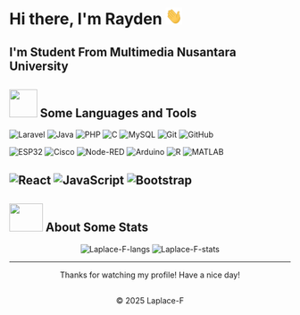 # Hi there, I'm Rayden  <img width="30px" height="30" src="https://github.com/SatYu26/SatYu26/raw/master/Assets/Hi.gif" />

## I'm Student From Multimedia Nusantara University



## <img src="https://media2.giphy.com/media/QssGEmpkyEOhBCb7e1/giphy.gif?cid=ecf05e47a0n3gi1bfqntqmob8g9aid1oyj2wr3ds3mg700bl&rid=giphy.gif" width="50px" height="50px"> Some Languages and Tools
![Laravel](https://img.shields.io/badge/laravel-%23FF2D20.svg?style=for-the-badge&logo=laravel&logoColor=white) 
![Java](https://img.shields.io/badge/java-%23ED8B00.svg?style=for-the-badge&logo=java&logoColor=white)  ![PHP](https://img.shields.io/badge/php-%23777BB4.svg?style=for-the-badge&logo=php&logoColor=white) 
![C](https://img.shields.io/badge/c-%2300599C.svg?style=for-the-badge&logo=c&logoColor=white) 
![MySQL](https://img.shields.io/badge/mysql-4479A1.svg?style=for-the-badge&logo=mysql&logoColor=white) 
![Git](https://img.shields.io/badge/git-%23F05033.svg?style=for-the-badge&logo=git&logoColor=white) 
![GitHub](https://img.shields.io/badge/github-%23121011.svg?style=for-the-badge&logo=github&logoColor=white) 

![ESP32](https://img.shields.io/badge/ESP32-%23B30000.svg?style=for-the-badge&logo=espressif&logoColor=white)
![Cisco](https://img.shields.io/badge/Cisco-%23004984.svg?style=for-the-badge&logo=cisco&logoColor=white)
![Node-RED](https://img.shields.io/badge/Node--RED-%23CC0000.svg?style=for-the-badge&logo=nodered&logoColor=white)
![Arduino](https://img.shields.io/badge/Arduino-%2300979D.svg?style=for-the-badge&logo=arduino&logoColor=white)
![R](https://img.shields.io/badge/R-%23276DC3.svg?style=for-the-badge&logo=r&logoColor=white)
![MATLAB](https://img.shields.io/badge/MATLAB-%23E7931A.svg?style=for-the-badge&logo=mathworks&logoColor=white)

![React](https://img.shields.io/badge/react-%2320232a.svg?style=for-the-badge&logo=react&logoColor=%2361DAFB)  ![JavaScript](https://img.shields.io/badge/javascript-%23323330.svg?style=for-the-badge&logo=javascript&logoColor=%23F7DF1E) ![Bootstrap](https://img.shields.io/badge/bootstrap-%23563D7C.svg?style=for-the-badge&logo=bootstrap&logoColor=white) 
---


## <img src="https://media0.giphy.com/media/cNZqrH5IzOG0xrlWks/giphy.gif?cid=ecf05e47map255q427en9uprqc1sb0unjq5k4fnqg5pmhhs4&rid=giphy.gif&ct=s" width="60px" height="50px"> About Some Stats 
<div align="center">
<img height="150em" src="https://github-readme-stats.vercel.app/api/top-langs/?username=Laplace-F&layout=compact&show_icon=true&theme=algolia" alt="Laplace-F-langs"/>
<img height="150em" src="https://github-readme-stats.vercel.app/api/?username=Laplace-F&layout=compact&show_icon=true&theme=algolia" alt="Laplace-F-stats"/>
</div>
<div align="center">
<!--  <img src="http://github-readme-streak-stats.herokuapp.com/?user=Laplace-F&theme=algolia" />//
<!--   <img src="http://github-readme-streak-stats.herokuapp.com?user=tienhuynh-tn&theme=algolia&background=0d1117&hide_border=true" /> -->
  <!-- <img src="https://activity-graph.herokuapp.com/graph?username=tienhuynh-tn&theme=react-dark"/> -->
  <!-- <img src="https://peaceful-beyond-61134.herokuapp.com/graph?username=tienhuynh-tn&theme=react-dark"/> -->
</div>

---

<div align="center">
  Thanks for watching my profile! Have a nice day! <br/>


##
  &copy; 2025 Laplace-F
</div>
